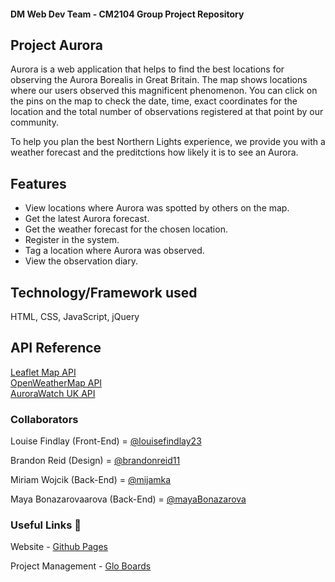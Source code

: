 #### DM Web Dev Team - CM2104 Group Project Repository

## Project Aurora
Aurora is a web application that helps to find the best locations for observing the Aurora Borealis in Great Britain. The map shows locations where our users observed this magnificent phenomenon. You can click on the pins on the map to check the date, time, exact coordinates for the location and the total number of observations registered at that point by our community.

To help you plan the best Northern Lights experience, we provide you with a weather forecast and the preditctions how likely it is to see an Aurora.

## Features
- View locations where Aurora was spotted by others on the map.
- Get the latest Aurora forecast.
- Get the weather forecast for the chosen location.
- Register in the system.
- Tag a location where Aurora was observed.
- View the observation diary.

## Technology/Framework used
HTML, CSS, JavaScript, jQuery

## API Reference
[Leaflet Map API](https://leafletjs.com/)\
[OpenWeatherMap API](https://openweathermap.org/api)\
[AuroraWatch UK API](https://aurorawatch.lancs.ac.uk/api-info/)

### Collaborators

Louise Findlay (Front-End) = [@louisefindlay23](https://github.com/louisefindlay23)

Brandon Reid (Design) = [@brandonreid11](https://github.com/brandonreid11)

Miriam Wojcik (Back-End) = [@mijamka](https://github.com/mijamka)

Maya Bonazarovaarova (Back-End) = [@mayaBonazarova](https://github.com/mayaBonazarova)

### Useful Links  :link:

Website - [Github Pages](https://cm2104-dynamicwebdevelopment.github.io/aurora/prototype/index.html)

Project Management - [Glo Boards](https://app.gitkraken.com/glo/board/XkEAXQ6McgARAiGj)
